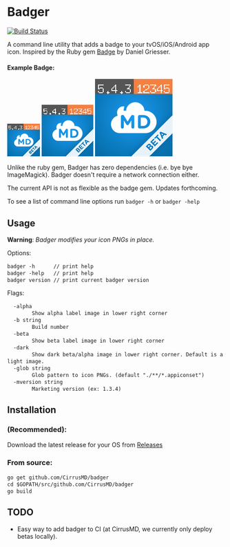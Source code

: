 # Badger

[![Build Status](https://travis-ci.org/CirrusMD/badger.svg?branch=master)](https://travis-ci.org/CirrusMD/badger)

A command line utility that adds a badge to your tvOS/iOS/Android app icon. Inspired by the Ruby gem [Badge](https://github.com/HazAT/badge) by Daniel Griesser. 

#### Example Badge:  

![alt](./examples/CirrusMD-Images.xcassets/AppIcon.appiconset/icon-76.png)
![alt](./examples/CirrusMD-Images.xcassets/AppIcon.appiconset/icon-120.png)
![alt](./examples/CirrusMD-Images.xcassets/AppIcon.appiconset/icon-180.png)

Unlike the ruby gem, Badger has zero dependencies (i.e. bye bye ImageMagick). Badger doesn't require a network connection either.

The current API is not as flexible as the badge gem. Updates forthcoming.

To see a list of command line options run `badger -h` or `badger -help`

## Usage

**Warning**: *Badger modifies your icon PNGs in place.*

Options:
```
badger -h      // print help
badger -help   // print help
badger version // print current badger version
```

Flags:
```
  -alpha
    	Show alpha label image in lower right corner
  -b string
    	Build number
  -beta
    	Show beta label image in lower right corner
  -dark
    	Show dark beta/alpha image in lower right corner. Default is a light image.
  -glob string
    	Glob pattern to icon PNGs. (default "./**/*.appiconset")
  -mversion string
    	Marketing version (ex: 1.3.4)
```

## Installation

### (Recommended):

Download the latest release for your OS from [Releases](https://github.com/CirrusMD/badger/releases)


### From source:
```
go get github.com/CirrusMD/badger
cd $GOPATH/src/github.com/CirrusMD/badger
go build
```

## TODO
* Easy way to add badger to CI (at CirrusMD, we currently only deploy betas locally).